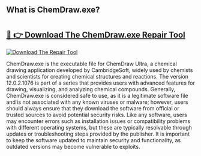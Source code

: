 ## What is ChemDraw.exe? 

# <h2><a href="https://exedetect.com/download.php?ChemDraw.exe">🔗 👉 Download The ChemDraw.exe Repair Tool</a></h2>

[![Download The Repair Tool](https://exedetect.com/download-button.jpg)](https://exedetect.com/download.php?ChemDraw.exe)

ChemDraw.exe is the executable file for ChemDraw Ultra, a chemical drawing application developed by CambridgeSoft, widely used by chemists and scientists for creating chemical structures and reactions. The version 12.0.2.1076 is part of a series that provides users with advanced features for drawing, visualizing, and analyzing chemical compounds. Generally, ChemDraw.exe is considered safe to use, as it is a legitimate software file and is not associated with any known viruses or malware; however, users should always ensure that they download the software from official or trusted sources to avoid potential security risks. Like any software, users may encounter errors such as installation issues or compatibility problems with different operating systems, but these are typically resolvable through updates or troubleshooting steps provided by the publisher. It is important to keep the software updated to maintain security and functionality, as outdated versions may become vulnerable to exploits.
